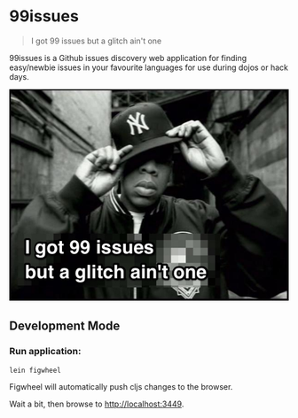 # 99issues

>  I got 99 issues but a glitch ain't one

99issues is a Github issues discovery web application for finding easy/newbie issues in your favourite languages for use during dojos or hack days.

![I got 99 issues](/img/jayz-tagline.jpg)

## Development Mode

### Run application:

```
lein figwheel
```

Figwheel will automatically push cljs changes to the browser.

Wait a bit, then browse to [http://localhost:3449](http://localhost:3449).


